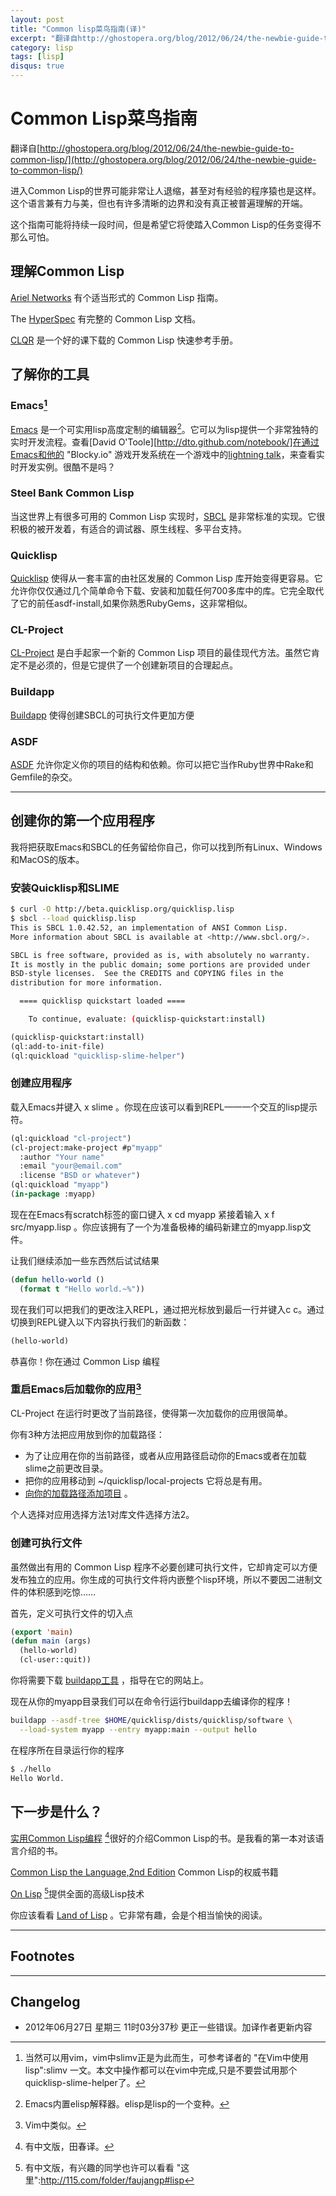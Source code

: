 ```yaml
---
layout: post
title: "Common lisp菜鸟指南(译)"
excerpt: "翻译自http://ghostopera.org/blog/2012/06/24/the-newbie-guide-to-common-lisp/ "
category: lisp
tags: [lisp]
disqus: true
---
```



# Common Lisp菜鸟指南

翻译自[http://ghostopera.org/blog/2012/06/24/the-newbie-guide-to-common-lisp/](http://ghostopera.org/blog/2012/06/24/the-newbie-guide-to-common-lisp/) 

进入Common Lisp的世界可能非常让人退缩，甚至对有经验的程序猿也是这样。这个语言兼有力与美，但也有许多清晰的边界和没有真正被普遍理解的开端。

这个指南可能将持续一段时间，但是希望它将使踏入Common Lisp的任务变得不那么可怕。

## 理解Common Lisp

[Ariel Networks][ariel] 有个适当形式的 Common Lisp 指南。

The [HyperSpec][hyperspec] 有完整的 Common Lisp 文档。

[CLQR][clqr] 是一个好的课下载的 Common Lisp 快速参考手册。

## 了解你的工具

### Emacs[^1]

[Emacs][emacs] 是一个可实用lisp高度定制的编辑器[^2]。它可以为lisp提供一个非常独特的实时开发流程。查看[David O'Toole][http://dto.github.com/notebook/]在通过Emacs和他的 "Blocky.io" 游戏开发系统在一个游戏中的[lightning talk](http://blocky.io/blocky-lightning-talk-4.ogv)，来查看实时开发实例。很酷不是吗？

### Steel Bank Common Lisp

当这世界上有很多可用的 Common Lisp 实现时，[SBCL][sbcl] 是非常标准的实现。它很积极的被开发着，有适合的调试器、原生线程、多平台支持。

### Quicklisp

[Quicklisp][quicklisp] 使得从一套丰富的由社区发展的 Common Lisp 库开始变得更容易。它允许你仅仅通过几个简单命令下载、安装和加载任何700多库中的库。它完全取代了它的前任asdf-install,如果你熟悉RubyGems，这非常相似。

### CL-Project

[CL-Project][cl-project] 是白手起家一个新的 Common Lisp 项目的最佳现代方法。虽然它肯定不是必须的，但是它提供了一个创建新项目的合理起点。

### Buildapp

[Buildapp][buildapp] 使得创建SBCL的可执行文件更加方便

### ASDF

[ASDF][asdf] 允许你定义你的项目的结构和依赖。你可以把它当作Ruby世界中Rake和Gemfile的杂交。

<hr />

## 创建你的第一个应用程序

我将把获取Emacs和SBCL的任务留给你自己，你可以找到所有Linux、Windows和MacOS的版本。

### 安装Quicklisp和SLIME

```bash
$ curl -O http://beta.quicklisp.org/quicklisp.lisp
$ sbcl --load quicklisp.lisp
This is SBCL 1.0.42.52, an implementation of ANSI Common Lisp.
More information about SBCL is available at <http://www.sbcl.org/>.

SBCL is free software, provided as is, with absolutely no warranty.
It is mostly in the public domain; some portions are provided under
BSD-style licenses.  See the CREDITS and COPYING files in the
distribution for more information.

  ==== quicklisp quickstart loaded ====

    To continue, evaluate: (quicklisp-quickstart:install)
```


```cl
(quicklisp-quickstart:install)
(ql:add-to-init-file)
(ql:quickload "quicklisp-slime-helper")
```

### 创建应用程序

载入Emacs并键入<esc> x slime <enter>。你现在应该可以看到REPL——一个交互的lisp提示符。

```cl
(ql:quickload "cl-project")
(cl-project:make-project #p"myapp"
  :author "Your name"
  :email "your@email.com"
  :license "BSD or whatever")
(ql:quickload "myapp")
(in-package :myapp)
```

现在在Emacs有scratch标签的窗口键入<esc> x cd <enter> myapp <enter> 紧接着输入 <control>x <control>f src/myapp.lisp <enter> 。你应该拥有了一个为准备极棒的编码新建立的myapp.lisp文件。

让我们继续添加一些东西然后试试结果

```cl
(defun hello-world ()
  (format t "Hello world.~%"))
```

现在我们可以把我们的更改注入REPL，通过把光标放到最后一行并键入<control>c <control>c。通过切换到REPL键入以下内容执行我们的新函数：

```cl
(hello-world)
```

恭喜你！你在通过 Common Lisp 编程

### 重启Emacs后加载你的应用[^3]

CL-Project 在运行时更改了当前路径，使得第一次加载你的应用很简单。

你有3种方法把应用放到你的加载路径：

- 为了让应用在你的当前路径，或者从应用路径启动你的Emacs或者在加载slime之前更改目录。
- 把你的应用移动到 ~/quicklisp/local-projects 它将总是有用。
- [向你的加载路径添加项目](http://common-lisp.net/project/asdf/asdf/Controlling-where-ASDF-searches-for-systems.html#Controlling-where-ASDF-searches-for-systems) 。


个人选择对应用选择方法1对库文件选择方法2。

### 创建可执行文件

虽然做出有用的 Common Lisp 程序不必要创建可执行文件，它却肯定可以方便发布独立的应用。你生成的可执行文件将内嵌整个lisp环境，所以不要因二进制文件的体积感到吃惊……

首先，定义可执行文件的切入点

```cl
(export 'main)
(defun main (args)
  (hello-world)
  (cl-user::quit))
```

你将需要下载 [buildapp工具][buildapp] ，指导在它的网站上。

现在从你的myapp目录我们可以在命令行运行buildapp去编译你的程序！

```bash
buildapp --asdf-tree $HOME/quicklisp/dists/quicklisp/software \
  --load-system myapp --entry myapp:main --output hello
```

在程序所在目录运行你的程序

```bash
$ ./hello
Hello World.
```

## 下一步是什么？

[实用Common Lisp编程](http://www.gigamonkeys.com/book/) [^4]很好的介绍Common Lisp的书。是我看的第一本对该语言介绍的书。

[Common Lisp the Language,2nd Edition](http://www.cs.cmu.edu/Groups/AI/html/cltl/cltl2.html) Common Lisp的权威书籍

[On Lisp](http://www.paulgraham.com/onlisp.html) [^5]提供全面的高级Lisp技术

你应该看看 [Land of Lisp][land] 。它非常有趣，会是个相当愉快的阅读。

<hr />

## Footnotes

[^1]: 当然可以用vim，vim中slimv正是为此而生，可参考译者的 "在Vim中使用lisp":slimv 一文。本文中操作都可以在vim中完成,只是不要尝试用那个quicklisp-slime-helper了。

[^2]: Emacs内置elisp解释器。elisp是lisp的一个变种。

[^3]: Vim中类似。

[^4]: 有中文版，田春译。

[^5]: 有中文版，有兴趣的同学也许可以看看 "这里":http://115.com/folder/faujangp#lisp 

<hr />

## Changelog

- 2012年06月27日 星期三 11时03分37秒 更正一些错误。加译作者更新内容

[ariel]: http://labs.ariel-networks.com/cl-style-guide.html

[hyperspec]: http://www.lispworks.com/documentation/HyperSpec/Front/index.htm

[clqr]: http://clqr.boundp.org/

[emacs]: http://www.gnu.org/software/emacs/  

[slimv]: http://reverland.org/lisp/2012/02/23/vimlisp/

[sbcl]: http://www.sbcl.org/

[quicklisp]: http://www.quicklisp.org/

[cl-project]: https://github.com/fukamachi/cl-project

[buildapp]: http://www.xach.com/lisp/buildapp/

[asdf]: http://www.xach.com/lisp/buildapp/

[land]: http://landoflisp.com/
